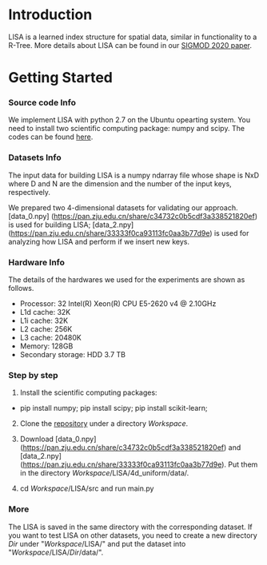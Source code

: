 # Introduction

LISA is a learned index structure for spatial data, similar in functionality to a R-Tree.
More details about LISA can be found in our [SIGMOD 2020 paper](https://doi.org/10.1145/3318464.3389703).

# Getting Started


### Source code Info
We implement LISA with python 2.7 on the Ubuntu opearting system. You need to install two scientific computing package: numpy and scipy.
The codes can be found [here](https://github.com/pfl-cs/LISA).

### Datasets Info

The input data for building LISA is a numpy ndarray file whose shape is NxD where D and N are the dimension and the number of the input keys, respectively.

We prepared two 4-dimensional datasets for validating our approach. [data_0.npy] (https://pan.zju.edu.cn/share/c34732c0b5cdf3a338521820ef) is used for building LISA; [data_2.npy] (https://pan.zju.edu.cn/share/33333f0ca93113fc0aa3b77d9e) is used for analyzing how LISA and perform if we insert new keys.

### Hardware Info
The details of the hardwares we used for the experiments are shown as follows.

+ Processor: 32  Intel(R) Xeon(R) CPU E5-2620 v4 @ 2.10GHz
+ L1d cache: 32K
+ L1i cache: 32K
+ L2 cache: 256K
+ L3 cache: 20480K
+ Memory: 128GB
+ Secondary storage: HDD 3.7 TB

### Step by step
1) Install the scientific computing packages:

+ pip install numpy; pip install scipy; pip install scikit-learn;

2) Clone the [repository](https://github.com/pfl-cs/LISA) under a directory $Workspace$.

3) Download [data_0.npy] (https://pan.zju.edu.cn/share/c34732c0b5cdf3a338521820ef) and [data_2.npy] (https://pan.zju.edu.cn/share/33333f0ca93113fc0aa3b77d9e). Put them in the directory $Workspace$/LISA/4d_uniform/data/.

4) cd $Workspace$/LISA/src and run main.py

### More
The LISA is saved in the same directory with the corresponding dataset. If you want to test LISA on other datasets, you need to create a new directory $Dir$ under "$Workspace$/LISA/" and put the dataset into "$Workspace$/LISA/$Dir$/data/".


